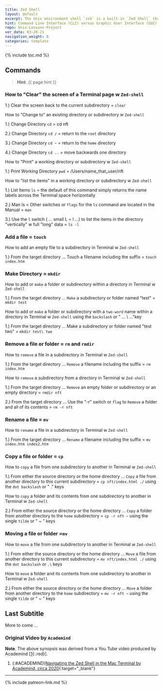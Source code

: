 ```yaml
---
title: Zed Shell
layout: default
excerpt: The Unix environment shell `zsh` is a built-in `Zed Shell` that assists the end-user with navigating the Terminal window in MacOs ...
hint: Command Line Interface (CLI) versus Graphic User Interface (GUI) for the Root Directory/User Directory/Home Directory ...
repo: Unix-Lessons-Project 
ver_date: 03-20-21
navigation_weight: 8
categories: template
---
```

{% include toc.md %}

## Commands

> **Hint**. {{ page.hint }}

### How to "Clear" the screen of a Terminal page w `Zed-shell`

1.) Clear the screen back to the current subdirectory = `clear`

How to "Change to" an existing directory or subdirectory w `Zed-shell`

1.) Change Directory `cd` = cd nft

2.) Change Directory `cd /` = return to the `root` directory

3.) Change Directory `cd ~` = return to the `home` directory

4.) Change Directory `cd ..` = move backwards one directory

How to "Print" a working directory or subdirectory  w `Zed-shell`

1.) Print Working Directory `pwd` = /Users/name_that_user/nft

How to "list the items" in a working directory or subdirectory  w `Zed-shell`

1.) List Items `ls` = the default of this command simply returns the name labels across the Terminal space horizontally

2.) Man ls = Other switches or `flags` for the `ls` command are located in the Manual = `man`

3.) Use the `l` switch ( ... small L = l ...) to list the items in the directory "vertically" w full "long" data = `ls -l`

### Add a file = `touch`

How to add an empty file to a subdirectory in Terminal w `Zed-shell`

1.)  From the target directory ... Touch a filename including the suffix = `touch index.htm`

### Make Directory = `mkdir`

How to add or `make` a folder or subdirectory within a directory in Terminal w `Zed-shell`

1.) From the target directory ... `Make` a subdirectory or folder named "test" = `mkdir test`

How to add or `make` a folder or subdirectory with a `two-word` name  within a directory in Terminal w `Zed-shell` using the `backslash` or " ... \ ..."key

1.) From the target directory ... Make a subdirectory or folder named "test two" = `mkdir test\ two`

### Remove a file or folder = `rm` and `rmdir`

How to `remove` a file in a subdirectory in Terminal w `Zed-shell`

1.)  From the target directory ... `Remove` a filename including the suffix = `rm index.htm`

How to `remove` a subdirectory from a directory in Terminal w `Zed-shell`

1.)  From the target directory ... `Remove` an empty folder or subdirectory or an empty directory = `rmdir nft`

2.)  From the target directory ... Use the "-r" switch or `flag` to `Remove` a folder and all of its contents = `rm -r nft`

### Rename a file = `mv`

How to `rename` a file in a subdirectory in Terminal w `Zed-shell`

1.)  From the target directory ... `Rename` a filename including the suffix = `mv index.htm index2.htm`

### Copy a file or folder = `cp`

How to `copy` a file from one subdirectory to another in Terminal w `Zed-shell`

1.)  From either the source directory or the home directory ... `Copy` a file from another directory to this current subdirectory = `cp nft/index.html ./` using the `dot backslash` or " .\" keys

How to `copy` a folder and its contents from one subdirectory to another in Terminal w `Zed-shell`

2.)  From either the source directory or the home directory ... `Copy` a folder from another directory to the `home` subdirectory = `cp -r nft ~` using the single `tilde` or " ~ " keys

### Moving a file or folder =`mv`

How to `move` a file from one subdirectory to another in Terminal w `Zed-shell`

1.)  From either the source directory or the home directory ... `Move` a file from another directory to this current subdirectory = `mv nft/index.html ./` using the `dot backslash` or ` .\ ` keys

How to `move` a folder and its contents from one subdirectory to another in Terminal w `Zed-shell`

2.)  From either the source directory or the home directory ... `Move` a folder from another directory to the `home` subdirectory = `mv -r nft ~` using the single `tilde` or " ~ " keys

## Last Subtitle

More to come ...

### Original Video by `Academind`

**Note**. The above synopsis was derived from a You Tube video produced by Academind [[1](#ACADEMIND){:.red}].

1. {:#ACADEMIND}[Navigating the Zed Shell in the Mac Terminal by Academind, circa 2020](https://youtu.be/ogWoUU2DXBU){:target="_blank"}

***

{% include patreon-link.md %}
